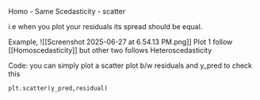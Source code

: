 Homo - Same
Scedasticity - scatter

i.e when you plot your residuals its spread should be equal.

Example, 
![[Screenshot 2025-06-27 at 6.54.13 PM.png]]
Plot 1 follow [[Homoscedasticity]] but other two follows Heteroscedasticity

Code:
you can simply plot a scatter plot b/w residuals and y_pred to check this
```
plt.scatter(y_pred,residual)
```